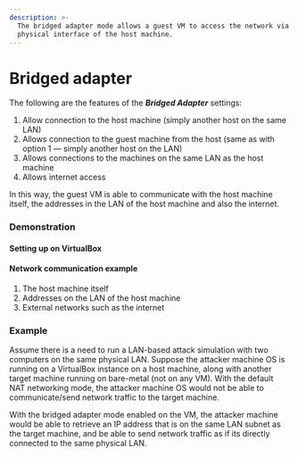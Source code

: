 ```yaml
---
description: >-
  The bridged adapter mode allows a guest VM to access the network via the
  physical interface of the host machine.
---
```


# Bridged adapter

The following are the features of the _**Bridged Adapter**_ settings:

1. Allow connection to the host machine (simply another host on the same LAN)
2. Allows connection to the guest machine from the host (same as with option 1 — simply another host on the LAN)
3. Allows connections to the machines on the same LAN as the host machine
4. Allows internet access



In this way, the guest VM is able to communicate with the host machine itself, the addresses in the LAN of the host machine and also the internet.&#x20;

### Demonstration

#### Setting up on VirtualBox

#### Network communication example

1. The host machine itself
2. Addresses on the LAN of the host machine
3. External networks such as the internet

### Example

Assume there is a need to run a LAN-based attack simulation with two computers on the same physical LAN. Suppose the attacker machine OS is running on a VirtualBox instance on a host machine, along with another target machine running on bare-metal (not on any VM). With the default NAT networking mode, the attacker machine OS would not be able to communicate/send network traffic to the target machine.&#x20;

With the bridged adapter mode enabled on the VM,  the attacker machine would be able to retrieve an IP address that is on the same LAN subnet as the target machine, and be able to send network traffic as if its directly connected to the same physical LAN.&#x20;





